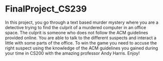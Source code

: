 # FinalProject_CS239

In this project, you go through a text based murder mystery where you are a detective trying to find the culprit of a murdered computer in an office space. The culprit is someone who does not follow the ACM guidelines provided online.
You are able to talk to the different suspects and interact a little with some parts of the office.
To win the game you need to accuse the right suspect using the knowledge of the ACM guidelines you gained during your time in CS200 with the amazing professor Andy Harris.
Enjoy!
